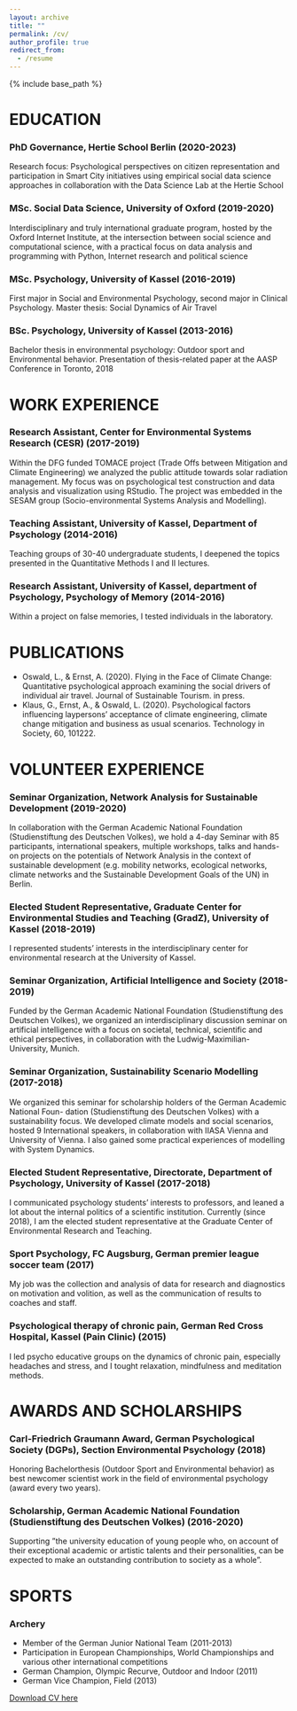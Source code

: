 ```yaml
---
layout: archive
title: ""
permalink: /cv/
author_profile: true
redirect_from:
  - /resume
---
```


{% include base_path %}

# EDUCATION
### PhD Governance, Hertie School Berlin (2020-2023)
Research focus: Psychological perspectives on citizen representation and participation in Smart City initiatives using empirical social data science approaches in collaboration with the Data Science Lab at the Hertie School
### MSc. Social Data Science, University of Oxford (2019-2020)
Interdisciplinary and truly international graduate program, hosted by the Oxford Internet Institute, at the intersection between social science and computational science, with a practical focus on data analysis and programming with Python, Internet research and political science
### MSc. Psychology, University of Kassel (2016-2019)
First major in Social and Environmental Psychology, second major in Clinical Psychology. Master thesis: Social Dynamics of Air Travel
### BSc. Psychology, University of Kassel (2013-2016)
Bachelor thesis in environmental psychology: Outdoor sport and Environmental behavior. Presentation of thesis-related paper at the AASP Conference in Toronto, 2018

# WORK EXPERIENCE
### Research Assistant, Center for Environmental Systems Research (CESR) (2017-2019)
Within the DFG funded TOMACE project (Trade Offs between Mitigation and Climate Engineering) we analyzed the public attitude towards solar radiation management. My focus was on psychological test construction and data analysis and visualization using RStudio. The project was embedded in the SESAM group (Socio-environmental Systems Analysis and Modelling).
### Teaching Assistant, University of Kassel, Department of Psychology (2014-2016)
Teaching groups of 30-40 undergraduate students, I deepened the topics presented in the Quantitative Methods I and II lectures.
### Research Assistant, University of Kassel, department of Psychology, Psychology of Memory (2014-2016)
Within a project on false memories, I tested individuals in the laboratory.

# PUBLICATIONS
* Oswald, L., & Ernst, A. (2020). Flying in the Face of Climate Change: Quantitative psychological approach examining the social drivers of individual air travel. Journal of Sustainable Tourism. in press.
* Klaus, G., Ernst, A., & Oswald, L. (2020). Psychological factors influencing laypersons’ acceptance of climate engineering, climate change mitigation and business as usual scenarios. Technology in Society, 60, 101222.

# VOLUNTEER EXPERIENCE
### Seminar Organization, Network Analysis for Sustainable Development (2019-2020)
In collaboration with the German Academic National Foundation (Studienstiftung des Deutschen Volkes), we hold a 4-day Seminar with 85 participants, international speakers, multiple workshops, talks and hands-on projects on the potentials of Network Analysis in the context of sustainable development (e.g. mobility networks, ecological networks, climate networks and the Sustainable Development Goals of the UN) in Berlin.
### Elected Student Representative, Graduate Center for Environmental Studies and Teaching (GradZ), University of Kassel (2018-2019)
I represented students’ interests in the interdisciplinary center for environmental research at
the University of Kassel.
### Seminar Organization, Artificial Intelligence and Society (2018-2019)
Funded by the German Academic National Foundation (Studienstiftung des Deutschen Volkes), we organized an interdisciplinary discussion seminar on artificial intelligence with a focus on societal, technical, scientific and ethical perspectives, in collaboration with the Ludwig-Maximilian-University, Munich.
### Seminar Organization, Sustainability Scenario Modelling (2017-2018)
We organized this seminar for scholarship holders of the German Academic National Foun- dation (Studienstiftung des Deutschen Volkes) with a sustainability focus. We developed climate models and social scenarios, hosted 9 International speakers, in collaboration with IIASA Vienna and University of Vienna. I also gained some practical experiences of modelling with System Dynamics.
### Elected Student Representative, Directorate, Department of Psychology, University of Kassel (2017-2018)
I communicated psychology students’ interests to professors, and leaned a lot about the internal politics of a scientific institution. Currently (since 2018), I am the elected student representative at the Graduate Center of Environmental Research and Teaching.
### Sport Psychology, FC Augsburg, German premier league soccer team (2017)
My job was the collection and analysis of data for research and diagnostics on motivation and volition, as well as the communication of results to coaches and staff.
### Psychological therapy of chronic pain, German Red Cross Hospital, Kassel (Pain Clinic) (2015)
I led psycho educative groups on the dynamics of chronic pain, especially headaches and stress, and I tought relaxation, mindfulness and meditation methods.

# AWARDS AND SCHOLARSHIPS
### Carl-Friedrich Graumann Award, German Psychological Society (DGPs), Section Environmental Psychology (2018)
Honoring Bachelorthesis (Outdoor Sport and Environmental behavior) as best newcomer
scientist work in the field of environmental psychology (award every two years).
### Scholarship, German Academic National Foundation (Studienstiftung des Deutschen Volkes) (2016-2020)
Supporting ”the university education of young people who, on account of their exceptional academic or artistic talents and their personalities, can be expected to make an outstanding contribution to society as a whole”.
 
# SPORTS
### Archery
* Member of the German Junior National Team (2011-2013)
* Participation in European Championships, World Championships and various other international competitions
* German Champion, Olympic Recurve, Outdoor and Indoor (2011)
* German Vice Champion, Field (2013)



[Download CV here](http://lfoswald.github.io/files/CV_oswald_public.pdf)
